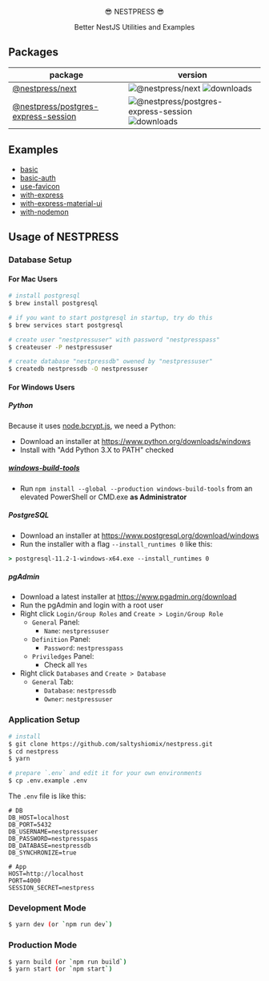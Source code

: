 <p align="center">😎 NESTPRESS 😎</p>
<p align="center">Better NestJS Utilities and Examples</p>

## Packages

| package | version |
| --- | --- |
| [@nestpress/next](https://github.com/saltyshiomix/nestpress/blob/master/packages/next/README.md) | ![@nestpress/next](https://img.shields.io/npm/v/@nestpress/next.svg) ![downloads](https://img.shields.io/npm/dt/@nestpress/next.svg) |
| [@nestpress/postgres-express-session](https://github.com/saltyshiomix/nestpress/blob/master/packages/postgres-express-session/README.md) | ![@nestpress/postgres-express-session](https://img.shields.io/npm/v/@nestpress/postgres-express-session.svg) ![downloads](https://img.shields.io/npm/dt/@nestpress/postgres-express-session.svg) |

## Examples

- [basic](https://github.com/saltyshiomix/nestpress/tree/master/examples/basic)
- [basic-auth](https://github.com/saltyshiomix/nestpress/tree/master/examples/basic-auth)
- [use-favicon](https://github.com/saltyshiomix/nestpress/tree/master/examples/use-favicon)
- [with-express](https://github.com/saltyshiomix/nestpress/tree/master/examples/with-express)
- [with-express-material-ui](https://github.com/saltyshiomix/nestpress/tree/master/examples/with-express-material-ui)
- [with-nodemon](https://github.com/saltyshiomix/nestpress/tree/master/examples/with-nodemon)

## Usage of NESTPRESS

### Database Setup

#### For Mac Users

```bash
# install postgresql
$ brew install postgresql

# if you want to start postgresql in startup, try do this
$ brew services start postgresql

# create user "nestpressuser" with password "nestpresspass"
$ createuser -P nestpressuser

# create database "nestpressdb" owened by "nestpressuser"
$ createdb nestpressdb -O nestpressuser
```

#### For Windows Users

##### Python

Because it uses [node.bcrypt.js](https://github.com/kelektiv/node.bcrypt.js), we need a Python:

- Download an installer at <https://www.python.org/downloads/windows>
- Install with "Add Python 3.X to PATH" checked

##### [windows-build-tools](https://github.com/felixrieseberg/windows-build-tools)

- Run `npm install --global --production windows-build-tools` from an elevated PowerShell or CMD.exe **as Administrator**

##### PostgreSQL

- Download an installer at <https://www.postgresql.org/download/windows>
- Run the installer with a flag `--install_runtimes 0` like this:

```cmd
> postgresql-11.2-1-windows-x64.exe --install_runtimes 0
```

##### pgAdmin

- Download a latest installer at <https://www.pgadmin.org/download>
- Run the pgAdmin and login with a root user
- Right click `Login/Group Roles` and `Create > Login/Group Role`
    - `General` Panel:
        - `Name`: `nestpressuser`
    - `Definition` Panel:
        - `Password`: `nestpresspass`
    - `Priviledges` Panel:
        - Check all `Yes`
- Right click `Databases` and `Create > Database`
    - `General` Tab:
        - `Database`: `nestpressdb`
        - `Owner`: `nestpressuser`

### Application Setup

```bash
# install
$ git clone https://github.com/saltyshiomix/nestpress.git
$ cd nestpress
$ yarn

# prepare `.env` and edit it for your own environments
$ cp .env.example .env
```

The `.env` file is like this:

```
# DB
DB_HOST=localhost
DB_PORT=5432
DB_USERNAME=nestpressuser
DB_PASSWORD=nestpresspass
DB_DATABASE=nestpressdb
DB_SYNCHRONIZE=true

# App
HOST=http://localhost
PORT=4000
SESSION_SECRET=nestpress
```

### Development Mode

```bash
$ yarn dev (or `npm run dev`)
```

### Production Mode

```bash
$ yarn build (or `npm run build`)
$ yarn start (or `npm start`)
```
